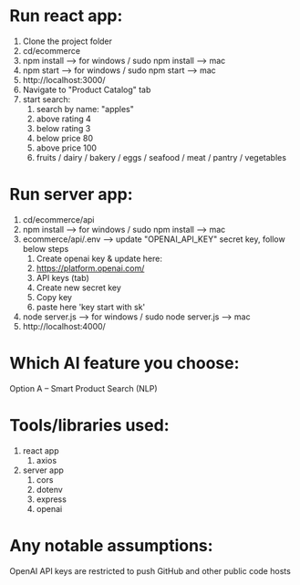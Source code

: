 Run react app:
==============
1. Clone the project folder
2. cd/ecommerce
2. npm install --> for windows / sudo npm install --> mac
3. npm start --> for windows / sudo npm start --> mac
4. http://localhost:3000/
5. Navigate to "Product Catalog" tab
6. start search:
   1. search by name: "apples"
   2. above rating 4
   3. below rating 3
   4. below price 80
   5. above price 100
   6. fruits / dairy / bakery / eggs / seafood / meat / pantry / vegetables
   


Run server app:
===============
1. cd/ecommerce/api
2. npm install --> for windows / sudo npm install --> mac
3. ecommerce/api/.env --> update "OPENAI_API_KEY" secret key, follow below steps
   1. Create openai key & update here:
   2. https://platform.openai.com/ 
   3. API keys (tab)
   4. Create new secret key
   5. Copy key
   6. paste here 'key start with sk'
3. node server.js --> for windows / sudo node server.js --> mac
4. http://localhost:4000/ 


Which AI feature you choose:
============================
Option A – Smart Product Search (NLP)



Tools/libraries used:
=====================
1. react app 
   1. axios
2. server app 
   1. cors
   2. dotenv
   3. express
   4. openai


Any notable assumptions:
=======================
OpenAI API keys are restricted to push GitHub and other public code hosts

